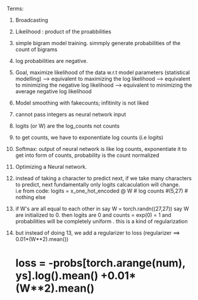Terms:

1. Broadcasting

2. Likelihood : product of the proabbilities

3. simple bigram model training. simmply generate probabilities of the count of bigrams

4. log probabilities are negative. 

5. Goal, maximize likelihood of the data w.r.t model parameters (statistical modelling)
	--> equivalent to maximizing the log likelihood
	--> equivalent to minimizing the negative log likelihood
	--> equivalent to minimizing the average negative log likelihood
	
6. Model smoothing with fakecounts; infitinity is not liked

7. cannot pass integers as neural network input
8. logits (or W) are the log_counts not counts
9. to get counts, we have to exponentiate log counts (i.e logits)

10. Softmax: output of neural network is like log counts, 
   exponentiate it to get into form of counts, probability is the count normalized
   
11. Optimizing a Neural network. 
12. instead of taking a character to predict next, if we take many characters to predict, next
	fundamentally only logits calcaculation will change.  
	i.e from code: logits = x_one_hot_encoded @ W    # log counts #(5,27) # nothing else
	
13. if W's are all equal to each other in say 
	W = torch.randn((27,27)) say W are initialized to 0. then logits are 0 and counts = exp(0) = 1
	and probabilities will be completely uniform . this is a kind of regularization
	
14. but instead of doing 13, we add a regularizer to loss (regularizer ==> 0.01*(W**2).mean())
    # loss = -probs[torch.arange(num), ys].log().mean() +0.01*(W**2).mean()

	
